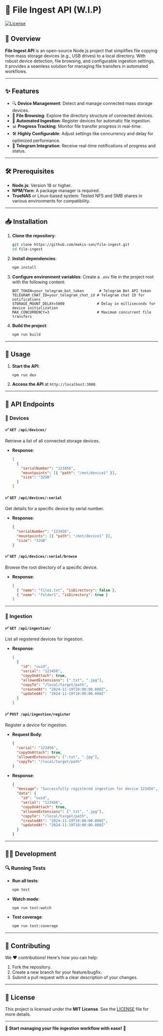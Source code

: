 # 🚀 File Ingest API (W.I.P)

[![License](https://img.shields.io/badge/license-MIT-blue.svg)](LICENSE)

## 🌟 Overview

**File Ingest API** is an open-source Node.js project that simplifies file copying from mass storage devices (e.g., USB drives) to a local directory. With robust device detection, file browsing, and configurable ingestion settings, it provides a seamless solution for managing file transfers in automated workflows.

---

## ✨ Features

- 🔍 **Device Management**: Detect and manage connected mass storage devices.
- 📂 **File Browsing**: Explore the directory structure of connected devices.
- 🔄 **Automated Ingestion**: Register devices for automatic file ingestion.
- 📊 **Progress Tracking**: Monitor file transfer progress in real-time.
- 🛠️ **Highly Configurable**: Adjust settings like concurrency and delay for optimized performance.
- 📲 **Telegram Integration**: Receive real-time notifications of progress and status.

---

## 🛠️ Prerequisites

- **Node.js**: Version 18 or higher.
- **NPM/Yarn**: A package manager is required.
- **TrueNAS** or Linux-based system: Tested NFS and SMB shares in various environments for compatibility.

---

## 📥 Installation

1. **Clone the repository**:
   ```bash
   git clone https://github.com/makis-san/file-ingest.git
   cd file-ingest
   ```



2. **Install dependencies**:

   ```bash
   npm install
   ```

3. **Configure environment variables**:
   Create a `.env` file in the project root with the following content:

   ```dotenv
   BOT_TOKEN=your_telegram_bot_token       # Telegram Bot API token
   TELEGRAM_CHAT_ID=your_telegram_chat_id # Telegram chat ID for notifications
   STORAGE_MOUNT_DELAY=5000               # Delay in milliseconds for device initialization
   MAX_CONCURRENCY=3                      # Maximum concurrent file transfers
   ```

4. **Build the project**:
   ```bash
   npm run build
   ```

---

## 🚀 Usage

1. **Start the API**:

   ```bash
   npm run dev
   ```

2. **Access the API** at `http://localhost:3000`.

---

## 🔗 API Endpoints

### 📍 **Devices**

#### ✅ `GET /api/devices/`

Retrieve a list of all connected storage devices.

- **Response**:
  ```json
  [
    {
      "serialNumber": "123456",
      "mountpoints": [{ "path": "/mnt/device1" }],
      "size": "32GB"
    }
  ]
  ```

#### ✅ `GET /api/devices/:serial`

Get details for a specific device by serial number.

- **Response**:
  ```json
  {
    "serialNumber": "123456",
    "mountpoints": [{ "path": "/mnt/device1" }],
    "size": "32GB"
  }
  ```

#### ✅ `GET /api/devices/:serial/browse`

Browse the root directory of a specific device.

- **Response**:
  ```json
  [
    { "name": "file1.txt", "isDirectory": false },
    { "name": "folder1", "isDirectory": true }
  ]
  ```

---

### 📍 **Ingestion**

#### ✅ `GET /api/ingestion/`

List all registered devices for ingestion.

- **Response**:
  ```json
  [
    {
      "id": "uuid",
      "serial": "123456",
      "copyOnAttach": true,
      "allowedExtensions": [".txt", ".jpg"],
      "copyTo": "/local/target/path",
      "createdAt": "2024-11-19T10:00:00.000Z",
      "updatedAt": "2024-11-19T10:00:00.000Z"
    }
  ]
  ```

#### ✅ `POST /api/ingestion/register`

Register a device for ingestion.

- **Request Body**:

  ```json
  {
    "serial": "123456",
    "copyOnAttach": true,
    "allowedExtensions": [".txt", ".jpg"],
    "copyTo": "/local/target/path"
  }
  ```

- **Response**:
  ```json
  {
    "message": "Successfully registered ingestion for device 123456",
    "data": {
      "id": "uuid",
      "serial": "123456",
      "copyOnAttach": true,
      "allowedExtensions": [".txt", ".jpg"],
      "copyTo": "/local/target/path",
      "createdAt": "2024-11-19T10:00:00.000Z",
      "updatedAt": "2024-11-19T10:00:00.000Z"
    }
  }
  ```

---

## 🧑‍💻 Development

### 🔍 Running Tests

- **Run all tests**:

  ```bash
  npm test
  ```

- **Watch mode**:

  ```bash
  npm run test:watch
  ```

- **Test coverage**:
  ```bash
  npm run test:coverage
  ```

---

## 🤝 Contributing

We ❤️ contributions! Here's how you can help:

1. Fork the repository.
2. Create a new branch for your feature/bugfix.
3. Submit a pull request with a clear description of your changes.

---

## 📜 License

This project is licensed under the **MIT License**. See the [LICENSE](LICENSE) file for more details.

---

🎉 **Start managing your file ingestion workflow with ease!** 🚀
````
